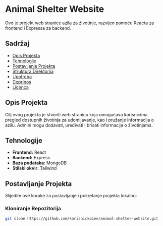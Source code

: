 # Animal Shelter Website

Ovo je projekt web stranice azila za životinje, razvijen pomoću Reacta za frontend i Expressa za backend.

## Sadržaj

- [Opis Projekta](#opis-projekta)
- [Tehnologije](#tehnologije)
- [Postavljanje Projekta](#postavljanje-projekta)
- [Struktura Direktorija](#struktura-direktorija)
- [Upotreba](#upotreba)
- [Doprinos](#doprinos)
- [Licenca](#licenca)

## Opis Projekta

Cilj ovog projekta je stvoriti web stranicu koja omogućava korisnicima pregled dostupnih životinja za udomljavanje, kao i pružanje informacija o azilu. Admini mogu dodavati, uređivati i brisati informacije o životinjama.

## Tehnologije

- **Frontend:** React
- **Backend:** Express
- **Baza podataka:** MongoDB
- **Stilski okvir:** Tailwind

## Postavljanje Projekta

Slijedite ove korake za postavljanje i pokretanje projekta lokalno:

### Kloniranje Repozitorija

```sh
git clone https://github.com/korisnickoime/animal-shelter-website.git
```
